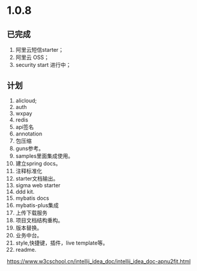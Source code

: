 # 1.0.8

## 已完成
1. 阿里云短信starter；
2. 阿里云 OSS；
3. security start 进行中；

## 计划
1. alicloud;
2. auth
3. wxpay
4. redis
5. api签名
6. annotation
7. 包压缩
8. guns参考。
9. samples里面集成使用。
10. 建立spring docs。
11. 注释标准化
12. starter文档输出。
13. sigma web starter
14. ddd kit.
15. mybatis docs
16. mybatis-plus集成
17. 上传下载服务
18. 项目文档结构重构。
19. 版本替换。
20. 业务中台。
21. style,快捷键，插件，live template等。
22. readme.

https://www.w3cschool.cn/intellij_idea_doc/intellij_idea_doc-apnu2fjt.html